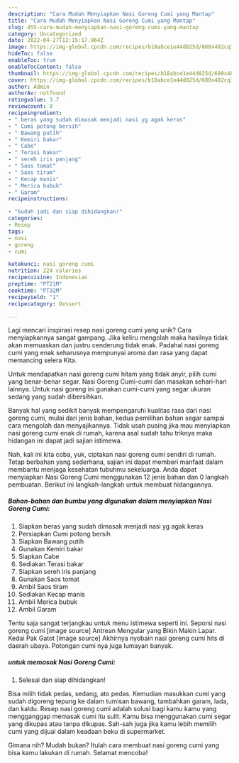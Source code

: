 ```yaml
---
description: "Cara Mudah Menyiapkan Nasi Goreng Cumi yang Mantap"
title: "Cara Mudah Menyiapkan Nasi Goreng Cumi yang Mantap"
slug: 455-cara-mudah-menyiapkan-nasi-goreng-cumi-yang-mantap
category: Uncategorized
date: 2022-04-27T12:15:17.964Z
image: https://img-global.cpcdn.com/recipes/b18abce1e44d825d/680x482cq70/nasi-goreng-cumi-foto-resep-utama.jpg
hideToc: false
enableToc: true
enableTocContent: false
thumbnail: https://img-global.cpcdn.com/recipes/b18abce1e44d825d/680x482cq70/nasi-goreng-cumi-foto-resep-utama.jpg
cover: https://img-global.cpcdn.com/recipes/b18abce1e44d825d/680x482cq70/nasi-goreng-cumi-foto-resep-utama.jpg
author: Admin
authorAv: notfound
ratingvalue: 3.7
reviewcount: 8
recipeingredient:
- " beras yang sudah dimasak menjadi nasi yg agak keras"
- " Cumi potong bersih"
- " Bawang putih"
- " Kemiri bakar"
- " Cabe"
- " Terasi bakar"
- " sereh iris panjang"
- " Saos tomat"
- " Saos tiram"
- " Kecap manis"
- " Merica bubuk"
- " Garam"
recipeinstructions:

- "Sudah jadi dan siap dihidangkan!"
categories:
- Resep
tags:
- nasi
- goreng
- cumi

katakunci: nasi goreng cumi 
nutrition: 224 calories
recipecuisine: Indonesian
preptime: "PT21M"
cooktime: "PT32M"
recipeyield: "1"
recipecategory: Dessert

---
```





Lagi mencari inspirasi resep nasi goreng cumi yang unik? Cara menyiapkannya sangat gampang. Jika keliru mengolah maka hasilnya tidak akan memuaskan dan justru cenderung tidak enak. Padahal nasi goreng cumi yang enak seharusnya mempunyai aroma dan rasa yang dapat memancing selera Kita.





Untuk mendapatkan nasi goreng cumi hitam yang tidak anyir, pilih cumi yang benar-benar segar. Nasi Goreng Cumi-cumi dan masakan sehari-hari lainnya. Untuk nasi goreng ini gunakan cumi-cumi yang segar ukuran sedang yang sudah dibersihkan.

Banyak hal yang sedikit banyak mempengaruhi kualitas rasa dari nasi goreng cumi, mulai dari jenis bahan, kedua pemilihan bahan segar sampai cara mengolah dan menyajikannya. Tidak usah pusing jika mau menyiapkan nasi goreng cumi enak di rumah, karena asal sudah tahu triknya maka hidangan ini dapat jadi sajian istimewa.






Nah, kali ini kita coba, yuk, ciptakan nasi goreng cumi sendiri di rumah. Tetap berbahan yang sederhana, sajian ini dapat memberi manfaat dalam membantu menjaga kesehatan tubuhmu sekeluarga. Anda dapat menyiapkan Nasi Goreng Cumi menggunakan 12 jenis bahan dan 0 langkah pembuatan. Berikut ini langkah-langkah untuk membuat hidangannya.

<!--inarticleads1-->

##### Bahan-bahan dan bumbu yang digunakan dalam menyiapkan Nasi Goreng Cumi:

1. Siapkan  beras yang sudah dimasak menjadi nasi yg agak keras
1. Persiapkan  Cumi potong bersih
1. Siapkan  Bawang putih
1. Gunakan  Kemiri bakar
1. Siapkan  Cabe
1. Sediakan  Terasi bakar
1. Siapkan  sereh iris panjang
1. Gunakan  Saos tomat
1. Ambil  Saos tiram
1. Sediakan  Kecap manis
1. Ambil  Merica bubuk
1. Ambil  Garam


Tentu saja sangat terjangkau untuk menu istimewa seperti ini. Seporsi nasi goreng cumi [image source] Antrean Mengular yang Bikin Makin Lapar. Kedai Pak Gatot [image source] Akhirnya nyobain nasi goreng cumi hits di daerah ubaya. Potongan cumi nya juga lumayan banyak. 

<!--inarticleads2-->

#####  untuk memasak Nasi Goreng Cumi:


1. Selesai dan siap dihidangkan!

Bisa milih tidak pedas, sedang, ato pedas. Kemudian masukkan cumi yang sudah digoreng tepung ke dalam tumisan bawang, tambahkan garam, lada, dan kaldu. Resep nasi goreng cumi adalah solusi bagi kamu kamu yang mengganggap memasak cumi itu sulit. Kamu bisa menggunakan cumi segar yang dikupas atau tanpa dikupas. Sah-sah juga jika kamu lebih memilih cumi yang dijual dalam keadaan beku di supermarket. 

Gimana nih? Mudah bukan? Itulah cara membuat nasi goreng cumi yang bisa kamu lakukan di rumah. Selamat mencoba!
